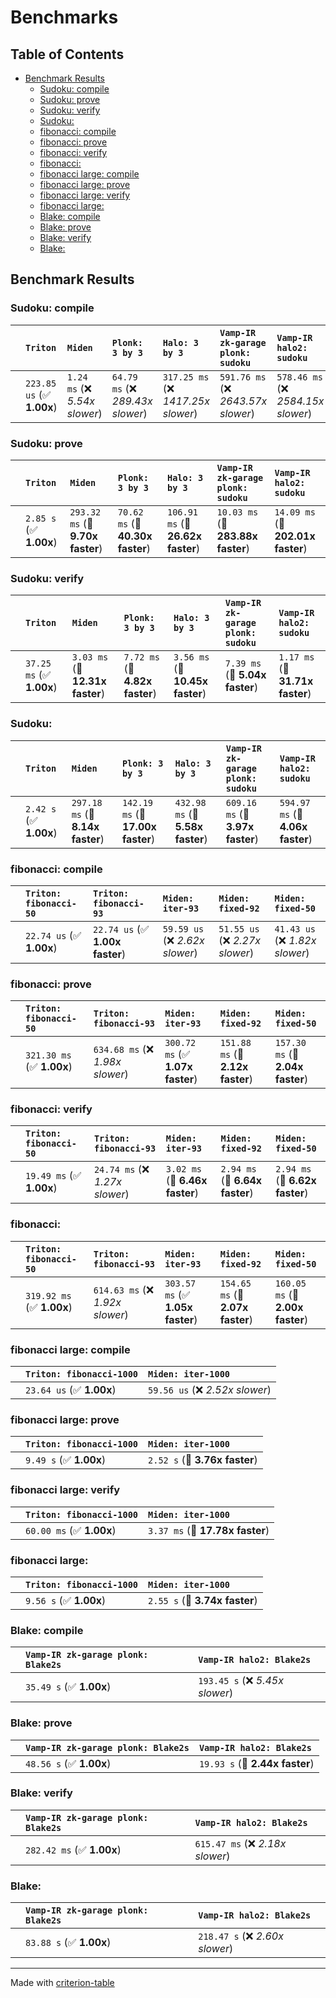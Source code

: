 # Benchmarks

## Table of Contents

- [Benchmark Results](#benchmark-results)
    - [Sudoku: compile](#sudoku:-compile)
    - [Sudoku: prove](#sudoku:-prove)
    - [Sudoku: verify](#sudoku:-verify)
    - [Sudoku:](#sudoku:)
    - [fibonacci: compile](#fibonacci:-compile)
    - [fibonacci: prove](#fibonacci:-prove)
    - [fibonacci: verify](#fibonacci:-verify)
    - [fibonacci:](#fibonacci:)
    - [fibonacci large: compile](#fibonacci-large:-compile)
    - [fibonacci large: prove](#fibonacci-large:-prove)
    - [fibonacci large: verify](#fibonacci-large:-verify)
    - [fibonacci large:](#fibonacci-large:)
    - [Blake: compile](#blake:-compile)
    - [Blake: prove](#blake:-prove)
    - [Blake: verify](#blake:-verify)
    - [Blake:](#blake:)

## Benchmark Results

### Sudoku: compile

|        | `Triton`                  | `Miden`                        | `Plonk: 3 by 3`                   | `Halo: 3 by 3`                      | `Vamp-IR zk-garage plonk: sudoku`          | `Vamp-IR halo2: sudoku`              |
|:-------|:--------------------------|:-------------------------------|:----------------------------------|:------------------------------------|:-------------------------------------------|:------------------------------------ |
|        | `223.85 us` (✅ **1.00x**) | `1.24 ms` (❌ *5.54x slower*)   | `64.79 ms` (❌ *289.43x slower*)   | `317.25 ms` (❌ *1417.25x slower*)   | `591.76 ms` (❌ *2643.57x slower*)          | `578.46 ms` (❌ *2584.15x slower*)    |

### Sudoku: prove

|        | `Triton`               | `Miden`                          | `Plonk: 3 by 3`                  | `Halo: 3 by 3`                    | `Vamp-IR zk-garage plonk: sudoku`          | `Vamp-IR halo2: sudoku`            |
|:-------|:-----------------------|:---------------------------------|:---------------------------------|:----------------------------------|:-------------------------------------------|:---------------------------------- |
|        | `2.85 s` (✅ **1.00x**) | `293.32 ms` (🚀 **9.70x faster**) | `70.62 ms` (🚀 **40.30x faster**) | `106.91 ms` (🚀 **26.62x faster**) | `10.03 ms` (🚀 **283.88x faster**)          | `14.09 ms` (🚀 **202.01x faster**)  |

### Sudoku: verify

|        | `Triton`                 | `Miden`                         | `Plonk: 3 by 3`                | `Halo: 3 by 3`                  | `Vamp-IR zk-garage plonk: sudoku`          | `Vamp-IR halo2: sudoku`           |
|:-------|:-------------------------|:--------------------------------|:-------------------------------|:--------------------------------|:-------------------------------------------|:--------------------------------- |
|        | `37.25 ms` (✅ **1.00x**) | `3.03 ms` (🚀 **12.31x faster**) | `7.72 ms` (🚀 **4.82x faster**) | `3.56 ms` (🚀 **10.45x faster**) | `7.39 ms` (🚀 **5.04x faster**)             | `1.17 ms` (🚀 **31.71x faster**)   |

### Sudoku:

|        | `Triton`               | `Miden`                          | `Plonk: 3 by 3`                   | `Halo: 3 by 3`                   | `Vamp-IR zk-garage plonk: sudoku`          | `Vamp-IR halo2: sudoku`           |
|:-------|:-----------------------|:---------------------------------|:----------------------------------|:---------------------------------|:-------------------------------------------|:--------------------------------- |
|        | `2.42 s` (✅ **1.00x**) | `297.18 ms` (🚀 **8.14x faster**) | `142.19 ms` (🚀 **17.00x faster**) | `432.98 ms` (🚀 **5.58x faster**) | `609.16 ms` (🚀 **3.97x faster**)           | `594.97 ms` (🚀 **4.06x faster**)  |

### fibonacci: compile

|        | `Triton: fibonacci-50`          | `Triton: fibonacci-93`          | `Miden: iter-93`                | `Miden: fixed-92`               | `Miden: fixed-50`                |
|:-------|:--------------------------------|:--------------------------------|:--------------------------------|:--------------------------------|:-------------------------------- |
|        | `22.74 us` (✅ **1.00x**)        | `22.74 us` (✅ **1.00x faster**) | `59.59 us` (❌ *2.62x slower*)   | `51.55 us` (❌ *2.27x slower*)   | `41.43 us` (❌ *1.82x slower*)    |

### fibonacci: prove

|        | `Triton: fibonacci-50`          | `Triton: fibonacci-93`           | `Miden: iter-93`                 | `Miden: fixed-92`                | `Miden: fixed-50`                 |
|:-------|:--------------------------------|:---------------------------------|:---------------------------------|:---------------------------------|:--------------------------------- |
|        | `321.30 ms` (✅ **1.00x**)       | `634.68 ms` (❌ *1.98x slower*)   | `300.72 ms` (✅ **1.07x faster**) | `151.88 ms` (🚀 **2.12x faster**) | `157.30 ms` (🚀 **2.04x faster**)  |

### fibonacci: verify

|        | `Triton: fibonacci-50`          | `Triton: fibonacci-93`          | `Miden: iter-93`               | `Miden: fixed-92`              | `Miden: fixed-50`               |
|:-------|:--------------------------------|:--------------------------------|:-------------------------------|:-------------------------------|:------------------------------- |
|        | `19.49 ms` (✅ **1.00x**)        | `24.74 ms` (❌ *1.27x slower*)   | `3.02 ms` (🚀 **6.46x faster**) | `2.94 ms` (🚀 **6.64x faster**) | `2.94 ms` (🚀 **6.62x faster**)  |

### fibonacci:

|        | `Triton: fibonacci-50`          | `Triton: fibonacci-93`           | `Miden: iter-93`                 | `Miden: fixed-92`                | `Miden: fixed-50`                 |
|:-------|:--------------------------------|:---------------------------------|:---------------------------------|:---------------------------------|:--------------------------------- |
|        | `319.92 ms` (✅ **1.00x**)       | `614.63 ms` (❌ *1.92x slower*)   | `303.57 ms` (✅ **1.05x faster**) | `154.65 ms` (🚀 **2.07x faster**) | `160.05 ms` (🚀 **2.00x faster**)  |

### fibonacci large: compile

|        | `Triton: fibonacci-1000`          | `Miden: iter-1000`               |
|:-------|:----------------------------------|:-------------------------------- |
|        | `23.64 us` (✅ **1.00x**)          | `59.56 us` (❌ *2.52x slower*)    |

### fibonacci large: prove

|        | `Triton: fibonacci-1000`          | `Miden: iter-1000`             |
|:-------|:----------------------------------|:------------------------------ |
|        | `9.49 s` (✅ **1.00x**)            | `2.52 s` (🚀 **3.76x faster**)  |

### fibonacci large: verify

|        | `Triton: fibonacci-1000`          | `Miden: iter-1000`               |
|:-------|:----------------------------------|:-------------------------------- |
|        | `60.00 ms` (✅ **1.00x**)          | `3.37 ms` (🚀 **17.78x faster**)  |

### fibonacci large:

|        | `Triton: fibonacci-1000`          | `Miden: iter-1000`             |
|:-------|:----------------------------------|:------------------------------ |
|        | `9.56 s` (✅ **1.00x**)            | `2.55 s` (🚀 **3.74x faster**)  |

### Blake: compile

|        | `Vamp-IR zk-garage plonk: Blake2s`          | `Vamp-IR halo2: Blake2s`           |
|:-------|:--------------------------------------------|:---------------------------------- |
|        | `35.49 s` (✅ **1.00x**)                     | `193.45 s` (❌ *5.45x slower*)      |

### Blake: prove

|        | `Vamp-IR zk-garage plonk: Blake2s`          | `Vamp-IR halo2: Blake2s`           |
|:-------|:--------------------------------------------|:---------------------------------- |
|        | `48.56 s` (✅ **1.00x**)                     | `19.93 s` (🚀 **2.44x faster**)     |

### Blake: verify

|        | `Vamp-IR zk-garage plonk: Blake2s`          | `Vamp-IR halo2: Blake2s`           |
|:-------|:--------------------------------------------|:---------------------------------- |
|        | `282.42 ms` (✅ **1.00x**)                   | `615.47 ms` (❌ *2.18x slower*)     |

### Blake:

|        | `Vamp-IR zk-garage plonk: Blake2s`          | `Vamp-IR halo2: Blake2s`           |
|:-------|:--------------------------------------------|:---------------------------------- |
|        | `83.88 s` (✅ **1.00x**)                     | `218.47 s` (❌ *2.60x slower*)      |

---
Made with [criterion-table](https://github.com/nu11ptr/criterion-table)

